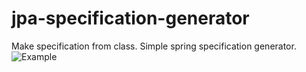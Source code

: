 # jpa-specification-generator
Make specification from class. Simple spring specification generator.
![Example](https://user-images.githubusercontent.com/22843881/53808515-1ba6c980-3f5b-11e9-982b-53b1e9f4e440.JPG)
